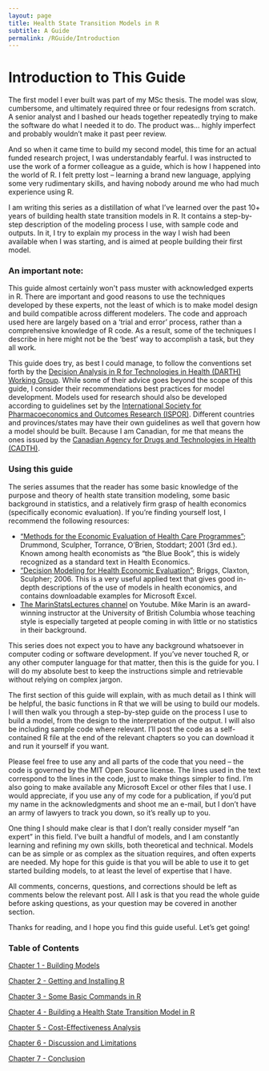```yaml
---
layout: page
title: Health State Transition Models in R
subtitle: A Guide
permalink: /RGuide/Introduction
---
```


# Introduction to This Guide

The first model I ever built was part of my MSc thesis. The model was slow, cumbersome, and ultimately required three or four redesigns from scratch. A senior analyst and I bashed our heads together repeatedly trying to make the software do what I needed it to do. The product was… highly imperfect and probably wouldn’t make it past peer review.

And so when it came time to build my second model, this time for an actual funded research project, I was understandably fearful. I was instructed to use the work of a former colleague as a guide, which is how I happened into the world of R. I felt pretty lost – learning a brand new language, applying some very rudimentary skills, and having nobody around me who had much experience using R.

I am writing this series as a distillation of what I’ve learned over the past 10+ years of building health state transition models in R. It contains a step-by-step description of the modeling process I use, with sample code and outputs. In it, I try to explain my process in the way I wish had been available when I was starting, and is aimed at people building their first model.

### An important note:

This guide almost certainly won't pass muster with acknowledged experts in R. There are important and good reasons to use the techniques developed by these experts, not the least of which is to make model design and build compatible across different modelers. The code and approach used here are largely based on a ‘trial and error’ process, rather than a comprehensive knowledge of R code. As a result, some of the techniques I describe in here might not be the ‘best’ way to accomplish a task, but they all work.

This guide does try, as best I could manage, to follow the conventions set forth by the [Decision Analysis in R for Technologies in Health (DARTH) Working Group](https://darthworkgroup.com/). While some of their advice goes beyond the scope of this guide, I consider their recommendations best practices for model development. Models used for research should also be developed according to guidelines set by the [International Society for Pharmacoeconomics and Outcomes Research (ISPOR)](https://www.ispor.org/). Different countries and provinces/states may have their own guidelines as well that govern how a model should be built. Because I am Canadian, for me that means the ones issued by the [Canadian Agency for Drugs and Technologies in Health (CADTH)](https://www.cadth.ca/).

### Using this guide

The series assumes that the reader has some basic knowledge of the purpose and theory of health state transition modeling, some basic background in statistics, and a relatively firm grasp of health economics (specifically economic evaluation). If you’re finding yourself lost, I recommend the following resources:
- [“Methods for the Economic Evaluation of Health Care Programmes”](https://global.oup.com/academic/product/methods-for-the-economic-evaluation-of-health-care-programmes-9780199665884?cc=ca&lang=en&); Drummond, Sculpher, Torrance, O’Brien, Stoddart; 2001 (3rd ed.). Known among health economists as “the Blue Book”, this is widely recognized as a standard text in Health Economics.
- [“Decision Modeling for Health Economic Evaluation”](https://www.herc.ox.ac.uk/downloads/decision-modelling-for-health-economic-evaluation); Briggs, Claxton, Sculpher; 2006. This is a very useful applied text that gives good in-depth descriptions of the use of models in health economics, and contains downloadable examples for Microsoft Excel.
- [The MarinStatsLectures channel](https://www.youtube.com/channel/UCaNIxVagLhqupvUiDK01Mgg) on Youtube. Mike Marin is an award-winning instructor at the University of British Columbia whose teaching style is especially targeted at people coming in with little or no statistics in their background.

This series does not expect you to have any background whatsoever in computer coding or software development. If you’ve never touched R, or any other computer language for that matter, then this is the guide for you. I will do my absolute best to keep the instructions simple and retrievable without relying on complex jargon.

The first section of this guide will explain, with as much detail as I think will be helpful, the basic functions in R that we will be using to build our models. I will then walk you through a step-by-step guide on the process I use to build a model, from the design to the interpretation of the output. I will also be including sample code where relevant. I’ll post the code as a self-contained R file at the end of the relevant chapters so you can download it and run it yourself if you want. 

Please feel free to use any and all parts of the code that you need – the code is governed by the MIT Open Source license. The lines used in the text correspond to the lines in the code, just to make things simpler to find. I’m also going to make available any Microsoft Excel or other files that I use. I would appreciate, if you use any of my code for a publication, if you’d put my name in the acknowledgments and shoot me an e-mail, but I don’t have an army of lawyers to track you down, so it’s really up to you.

One thing I should make clear is that I don’t really consider myself “an expert” in this field. I’ve built a handful of models, and I am constantly learning and refining my own skills, both theoretical and technical. Models can be as simple or as complex as the situation requires, and often experts are needed. My hope for this guide is that you will be able to use it to get started building models, to at least the level of expertise that I have.

All comments, concerns, questions, and corrections should be left as comments below the relevant post. All I ask is that you read the whole guide before asking questions, as your question may be covered in another section.

Thanks for reading, and I hope you find this guide useful. Let’s get going!

### Table of Contents
[Chapter 1 - Building Models](http://healthyuncertainty.github.io/RGuide/Chapter1)

[Chapter 2 - Getting and Installing R](http://healthyuncertainty.github.io/RGuide/Chapter2)

[Chapter 3 - Some Basic Commands in R](http://healthyuncertainty.github.io/RGuide/Chapter3)

[Chapter 4 - Building a Health State Transition Model in R](http://healthyuncertainty.github.io/RGuide/Chapter4_1)

[Chapter 5 - Cost-Effectiveness Analysis](http://healthyuncertainty.github.io/RGuide/Chapter5)

[Chapter 6 - Discussion and Limitations](http://healthyuncertainty.github.io/RGuide/Chapter6)

[Chapter 7 - Conclusion](http://healthyuncertainty.github.io/RGuide/Chapter7)

